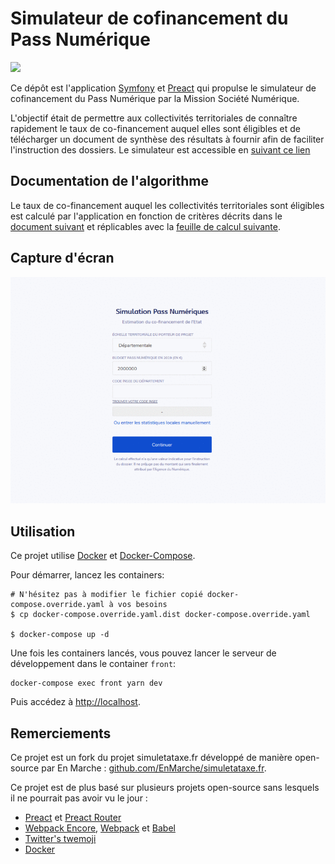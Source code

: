 # Simulateur de cofinancement du Pass Numérique

![](https://societenumerique.gouv.fr/wp-content/uploads/2018/01/logomarianne_typo-sombre.png)


Ce dépôt est l'application [Symfony](http://symfony.com) et 
[Preact](https://github.com/developit/preact) qui propulse le 
simulateur de cofinancement du Pass Numérique par la Mission Société Numérique.

L'objectif était de permettre aux collectivités territoriales de connaître rapidement le taux de co-financement auquel elles sont éligibles et de télécharger un document de synthèse des résultats à fournir afin de faciliter l'instruction des dossiers. Le simulateur est accessible en [suivant ce lien](https://www.societenumerique.gouv.fr/archive-pass/)

## Documentation de l'algorithme

Le taux de co-financement auquel les collectivités territoriales sont éligibles est calculé par l'application en fonction de critères décrits dans le [document suivant](https://github.com/SocieteNumerique/pass-numerique/blob/master/Documentation/app_pass(1).pdf/) et réplicables avec la [feuille de calcul suivante](https://github.com/SocieteNumerique/pass-numerique/blob/master/Documentation/fichiersimulation.xlsx).

## Capture d'écran


![](https://github.com/SocieteNumerique/pass-numerique/raw/master/Documentation/passnum.gif)

## Utilisation

Ce projet utilise [Docker](https://docs.docker.com/install/) et [Docker-Compose](https://docs.docker.com/compose/install/).

Pour démarrer, lancez les containers:

```
# N'hésitez pas à modifier le fichier copié docker-compose.override.yaml à vos besoins
$ cp docker-compose.override.yaml.dist docker-compose.override.yaml

$ docker-compose up -d
```

Une fois les containers lancés, vous pouvez lancer le serveur de développement dans le container `front`:

```
docker-compose exec front yarn dev
```

Puis accédez à [http://localhost](http://localhost).

## Remerciements

Ce projet est un fork du projet simuletataxe.fr développé de manière open-source par En Marche :
[github.com/EnMarche/simuletataxe.fr](https://github.com/EnMarche/simuletataxe.fr).

Ce projet est de plus basé sur plusieurs projets open-source sans lesquels il ne pourrait pas avoir vu le jour :

* [Preact](https://github.com/developit/preact) et [Preact Router](https://github.com/developit/preact-router)
* [Webpack Encore](https://github.com/symfony/webpack-encore), [Webpack](https://github.com/webpack/webpack) et [Babel](https://github.com/babel/babel)
* [Twitter's twemoji](https://github.com/twitter/twemoji)
* [Docker](https://github.com/docker/docker-ce)

